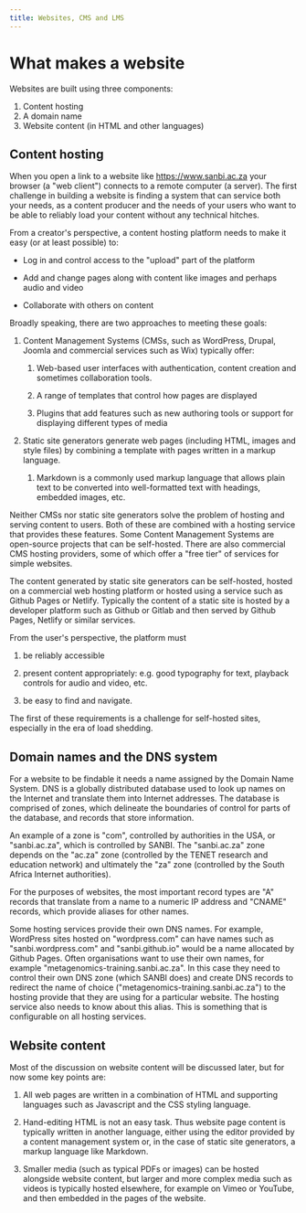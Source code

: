 ```yaml
---
title: Websites, CMS and LMS
---
```


# What makes a website

Websites are built using three components:

1. Content hosting
2. A domain name
3. Website content (in HTML and other languages)

## Content hosting

When you open a link to a website like <https://www.sanbi.ac.za> your browser (a "web client") connects to a remote computer (a server). The first challenge in building a website is finding a system that can service both your needs, as a content producer and the needs of your users who want to be able to reliably load your content without any technical hitches.

From a creator's perspective, a content hosting platform needs to make it easy (or at least possible) to:

* Log in and control access to the "upload" part of the platform

* Add and change pages along with content like images and perhaps audio and video

* Collaborate with others on content

Broadly speaking, there are two approaches to meeting these goals:

1. Content Management Systems (CMSs, such as WordPress, Drupal, Joomla and commercial services such as Wix) typically offer:

    1. Web-based user interfaces with authentication, content creation and sometimes collaboration tools.

    2. A range of templates that control how pages are displayed

    3. Plugins that add features such as new authoring tools or support for displaying different types of media

2. Static site generators generate web pages (including HTML, images and style files) by combining a template with pages written in a markup language.
    1. Markdown is a commonly used markup language that allows plain text to be converted into well-formatted text with headings, embedded images, etc.

Neither CMSs nor static site generators solve the problem of hosting and serving content to users. Both of these are combined with a hosting service that provides these features. Some Content Management Systems are open-source projects that can be self-hosted. There are also commercial CMS hosting providers, some of which offer a "free tier" of services for simple websites.

The content generated by static site generators can be self-hosted, hosted on a commercial web hosting platform or hosted using a service such as Github Pages or Netlify. Typically the content of a static site is hosted by a developer platform such as Github or Gitlab and then served by Github Pages, Netlify or similar services.

From the user's perspective, the platform must

1. be reliably accessible 

2. present content appropriately: e.g. good typography for text, playback controls for audio and video, etc.

3. be easy to find and navigate.

The first of these requirements is a challenge for self-hosted sites, especially in the era of load shedding.

## Domain names and the DNS system

For a website to be findable it needs a name assigned by the Domain Name System. DNS is a globally distributed database used to look up names on the Internet and translate them into Internet addresses. The database is comprised of zones, which delineate the boundaries of control for parts of the database, and records that store information.

An example of a zone is "com", controlled by authorities in the USA, or "sanbi.ac.za", which is controlled by SANBI. The "sanbi.ac.za" zone depends on the "ac.za" zone (controlled by the TENET research and education network) and ultimately the "za" zone (controlled by the South Africa Internet authorities).

For the purposes of websites, the most important record types are "A" records that translate from a name to a numeric IP address and "CNAME" records, which provide aliases for other names.

Some hosting services provide their own DNS names. For example, WordPress sites hosted on "wordpress.com" can have names such as "sanbi.wordpress.com" and "sanbi.github.io" would be a name allocated by Github Pages. Often organisations want to use their own names, for example "metagenomics-training.sanbi.ac.za". In this case they need to control their own DNS zone (which SANBI does) and create DNS records to redirect the name of choice ("metagenomics-training.sanbi.ac.za") to the hosting provide that they are using for a particular website. The hosting service also needs to know about this alias. This is something that is configurable on all hosting services.

## Website content

Most of the discussion on website content will be discussed later, but for now some key points are:

1. All web pages are written in a combination of HTML and supporting languages such as Javascript and the CSS styling language.

2. Hand-editing HTML is not an easy task. Thus website page content is typically written in another language, either using the editor provided by a content management system or, in the case of static site generators, a markup language like Markdown.

3. Smaller media (such as typical PDFs or images) can be hosted alongside website content, but larger and more complex media such as videos is typically hosted elsewhere, for example on Vimeo or YouTube, and then embedded in the pages of the website.

